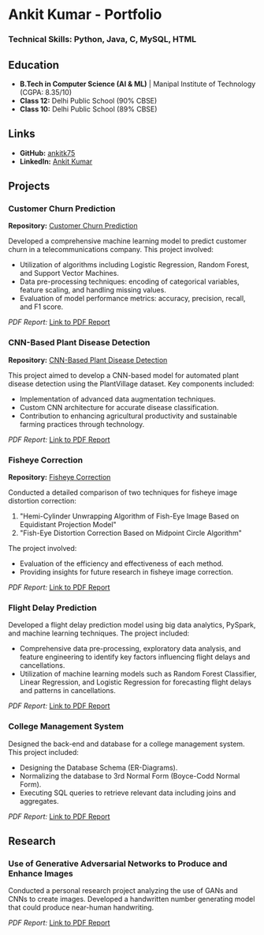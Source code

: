 # Ankit Kumar - Portfolio

### Technical Skills: Python, Java, C, MySQL, HTML

## Education
- **B.Tech in Computer Science (AI & ML)** | Manipal Institute of Technology (CGPA: 8.35/10)
- **Class 12:** Delhi Public School (90% CBSE)
- **Class 10:** Delhi Public School (89% CBSE)

## Links
- **GitHub:** [ankitk75](https://github.com/ankitk75)
- **LinkedIn:** [Ankit Kumar](https://www.linkedin.com/in/ankitk75)

## Projects

### Customer Churn Prediction
**Repository:** [Customer Churn Prediction](https://github.com/ankitk75/Customer-Churn-Prediction)

Developed a comprehensive machine learning model to predict customer churn in a telecommunications company. This project involved:
- Utilization of algorithms including Logistic Regression, Random Forest, and Support Vector Machines.
- Data pre-processing techniques: encoding of categorical variables, feature scaling, and handling missing values.
- Evaluation of model performance metrics: accuracy, precision, recall, and F1 score.

*PDF Report:* [Link to PDF Report](https://github.com/ankitk75/Customer-Churn-Prediction/blob/main/Customer%20Churn%20Prediction%20Report.pdf)

### CNN-Based Plant Disease Detection
**Repository:** [CNN-Based Plant Disease Detection](https://github.com/ankitk75/CNN-Based-Plant-Disease-Detection)

This project aimed to develop a CNN-based model for automated plant disease detection using the PlantVillage dataset. Key components included:
- Implementation of advanced data augmentation techniques.
- Custom CNN architecture for accurate disease classification.
- Contribution to enhancing agricultural productivity and sustainable farming practices through technology.

*PDF Report:* [Link to PDF Report](https://github.com/ankitk75/CNN-Based-Plant-Disease-Detection/blob/main/CNN-Based%20Plant%20Disease%20Detection%20for%20Sustainable%20Agriculture.pdf)

### Fisheye Correction
**Repository:** [Fisheye Correction](https://github.com/ankitk75/Fisheye-Correction)

Conducted a detailed comparison of two techniques for fisheye image distortion correction:
1. "Hemi-Cylinder Unwrapping Algorithm of Fish-Eye Image Based on Equidistant Projection Model"
2. "Fish-Eye Distortion Correction Based on Midpoint Circle Algorithm"

The project involved:
- Evaluation of the efficiency and effectiveness of each method.
- Providing insights for future research in fisheye image correction.

*PDF Report:* [Link to PDF Report](https://github.com/ankitk75/Fisheye-Correction/blob/main/CV_Project_Report.pdf)

### Flight Delay Prediction
Developed a flight delay prediction model using big data analytics, PySpark, and machine learning techniques. The project included:
- Comprehensive data pre-processing, exploratory data analysis, and feature engineering to identify key factors influencing flight delays and cancellations.
- Utilization of machine learning models such as Random Forest Classifier, Linear Regression, and Logistic Regression for forecasting flight delays and patterns in cancellations.

*PDF Report:* [Link to PDF Report](#)

### College Management System
Designed the back-end and database for a college management system. This project included:
- Designing the Database Schema (ER-Diagrams).
- Normalizing the database to 3rd Normal Form (Boyce-Codd Normal Form).
- Executing SQL queries to retrieve relevant data including joins and aggregates.

*PDF Report:* [Link to PDF Report](#)

## Research

### Use of Generative Adversarial Networks to Produce and Enhance Images
Conducted a personal research project analyzing the use of GANs and CNNs to create images. Developed a handwritten number generating model that could produce near-human handwriting.

*PDF Report:* [Link to PDF Report](#)
